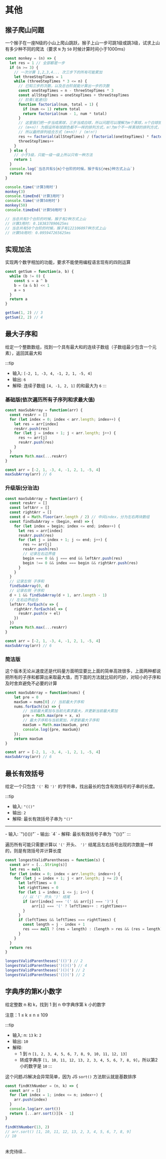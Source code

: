 # 其他

## 猴子爬山问题

一个猴子在一座N级的小山上爬山跳跃，猴子上山一步可跳1级或跳3级，试求上山有多少种不同的爬法（要求 `N` 为 `50` 时候计算时间小于1000ms）

```js
const monkey = (n) => {
  let res = 1 // 全部都是一步
  if (n >= 3) {
    // 一次计算 1,2,3,4... 次三步下的所有可能累加
    let threeStepTimes = 1
    while (threeStepTimes * 3 <= n) {
      // 已知三步的次数，以及总台阶就能计算出一步的次数
      const oneStepTimes = n - threeStepTimes * 3
      const allStepTimes = oneStepTimes + threeStepTimes
      // 阶乘(尾递归)
      function factorial(num, total = 1) {
        if (num <= 1) return total
        return factorial(num - 1, num * total)
      }
      // 这里我们把一步当成黑球，三步当成白球，所以问题可以理解为m个黑球，n个白球排列组合
      // (m+n)! 为假设所有球颜色都不一样的排列方式，m!为m个不一样黑球的排列方式，n!为n个不一样白球的排列方式
      // 所以最终排列组合方式 (m+n)! / (m!n!)
      res += factorial(allStepTimes) / (factorial(oneStepTimes) * factorial(threeStepTimes))
      threeStepTimes++
    }
  } else {
    // 小于3级，只能一级一级上所以只有一种方法
    return 1
  }
  console.log(`当总共有${n}个台阶的时候，猴子有${res}种方式上山`)
  return res
}

console.time('计算3用时')
monkey(3)
console.timeEnd('计算3用时')
console.time('计算50用时')
monkey(50)
console.timeEnd('计算50用时')

// 当总共有3个台阶的时候，猴子有2种方式上山
// 计算3用时: 0.183837890625ms
// 当总共有50个台阶的时候，猴子有122106097种方式上山
// 计算50用时: 0.095947265625ms
```

## 实现加法
实现两个数字相加的功能，要求不能使用编程语言现有的四则运算

```js
const getSum = function(a, b) {
  while (b != 0) {
    const s = a ^ b
    b = (a & b) << 1
    a = s
  }
  return a
}

getSum(1, 2) // 3
getSum(2, 2) // 4
```

## 最大子序和
给定一个整数数组，找到一个具有最大和的连续子数组（子数组最少包含一个元素），返回其最大和

:::tip
- 输入: `[-2, 1, -3, 4, -1, 2, 1, -5, 4]`
- 输出: `6`
- 解释: 连续子数组 `[4, -1, 2, 1]` 的和最大为 `6`
:::

### 基础版(依次遍历所有子序列和求最大值)
```js
const maxSubArray = function(arr) {
  const resArr = []
  for (let index = 0; index < arr.length; index++) {
    let res = arr[index]
    resArr.push(res)
    for (let j = index + 1; j < arr.length; j++) {
      res += arr[j]
      resArr.push(res)
    }
  }
  return Math.max(...resArr)
}

const arr = [-2, 1, -3, 4, -1, 2, 1, -5, 4]
maxSubArray(arr) // 6
```

### 升级版(分治法)
```js
const maxSubArray = function(arr) {
  const resArr = []
  const leftArr = []
  const rightArr = []
  const d = Math.floor(arr.length / 2) // 中间index，分为左右两块数组
  const findSubArray = (begin, end) => {
    for (let index = begin; index <= end; index++) {
      let res = arr[index]
      resArr.push(res)
      for (let j = index + 1; j <= end; j++) {
        res += arr[j]
        resArr.push(res)
        // 记录左右边界值
        begin === 0 && j === end && leftArr.push(res)
        begin !== 0 && index === begin && rightArr.push(res)
      }
    }
  }
  // 记录左侧 子序和
  findSubArray(0, d)
  // 记录右侧 子序和
  d + 1 && findSubArray(d + 1, arr.length - 1)
  // 左右边界组合
  leftArr.forEach(v => {
    rightArr.forEach(el => {
      resArr.push(v + el)
    })
  })
  return Math.max(...resArr)
}

const arr = [-2, 1, -3, 4, -1, 2, 1, -5, 4]
maxSubArray(arr) // 6
```


### 简洁版

这个版本无论从速度还是代码量方面明显要比上面的简单高效很多，上面两种都说把所有的子序和都算出来取最大值，而下面的方法就比较的巧妙，对较小的子序和及时舍弃避免不必要的计算

```js
const maxSubArray = function(nums) {
    let pre = 0
    maxSum = nums[0] // 当前最大子序和
    nums.forEach((x) => {
        // 当前最大累加与当前元素求最大，并更新当前最大累加
        pre = Math.max(pre + x, x)
        // 最大子序和与当前累加，并更新最大子序和
        maxSum = Math.max(maxSum, pre)
        console.log({pre, maxSum})
    });
    return maxSum
}

const arr = [-2, 1, -3, 4, -1, 2, 1, -5, 4]
maxSubArray(arr) // 6
```

## 最长有效括号

给定一个只包含 `'('` 和 `')'` 的字符串，找出最长的包含有效括号的子串的长度。

:::tip
- 输入: `"(()"`
- 输出: `2`
- 解释: 最长有效括号子串为 `"()"`
<hr>
- 输入: `")()())"`
- 输出: `4`
- 解释: 最长有效括号子串为 `"()()"`
:::

遍历所有可能只需要计算以 `'('` 开头、 `')'` 结尾且左右括号出现的次数是一样的，则是有效括号并计算长度

```js
const longestValidParentheses = function(s) {
  const arr = [...String(s)]
  let res = null
  for (let index = 0; index < arr.length; index++) {
    for (let j = index + 1; j < arr.length; j += 2) {
      let leftTimes = 0
      let rightTimes = 0
      for (let i = index; i <= j; i++) {
        // 以 '(' 开头 ')' 结尾
        if (arr[index] === '(' && arr[j] === ')') {
            arr[i] === '(' ? leftTimes++ : rightTimes++
        }
      }
      if (leftTimes && leftTimes === rightTimes) {
        const length = j - index + 1
        res === null ? (res = length) : (length > res && (res = length))
      }
    }
  }
  return res
}

longestValidParentheses('(()') // 2
longestValidParentheses(')()()') // 4
longestValidParentheses(')()(') // 2
longestValidParentheses('())(') // 2
```

## 字典序的第K小数字

给定整数 n 和 k，找到 1 到 n 中字典序第 k 小的数字

注意：1 ≤ k ≤ n ≤ 109

:::tip
- 输入: n: `13`   k: `2`
- 输出: `10`
- 解释:
  - 1 到 n `[1, 2, 3, 4, 5, 6, 7, 8, 9, 10, 11, 12, 13]`
  - 转成字典序 `[1, 10, 11, 12, 13, 2, 3, 4, 5, 6, 7, 8, 9]`，所以第2小的数字是 `10`
:::

这个问题JS解决会异常简单，因为 JS `sort()` 方法默认就是基数排序

```js
const findKthNumber = (n, k) => {
  const arr = []
  for (let index = 1; index <= n; index++) {
    arr.push(index)
  }
  console.log(arr.sort())
  return [...arr.sort()][k - 1]
}

findKthNumber(13, 2)
// arr.sort() [1, 10, 11, 12, 13, 2, 3, 4, 5, 6, 7, 8, 9]
// 10
```

<br>
未完待续...
